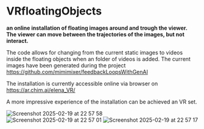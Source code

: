 # VRfloatingObjects

**an online installation of floating images around and trough the viewer. The viewer can move between the trajectories of the images, but not interact.**

The code allows for changing from the current static images to videos inside the floating objects when an folder of videos is added. The current images have been generated during the project https://github.com/mimimixer/feedbackLoopsWithGenAI

The installation is currently accessible online via browser on https://ar.chim.ai/elena_VR/ 

A more impressive experience of the installation can be achieved an VR set. 

![Screenshot 2025-02-19 at 22 57 58](https://github.com/user-attachments/assets/0284ebb4-f7e6-4c23-8777-8ac19fc4189d)
![Screenshot 2025-02-19 at 22 57 01](https://github.com/user-attachments/assets/eeff950e-7893-4c9a-9aa7-f12281fc33b9)
![Screenshot 2025-02-19 at 22 57 17](https://github.com/user-attachments/assets/5d60c1aa-d604-40bb-aadd-19676192f658)
